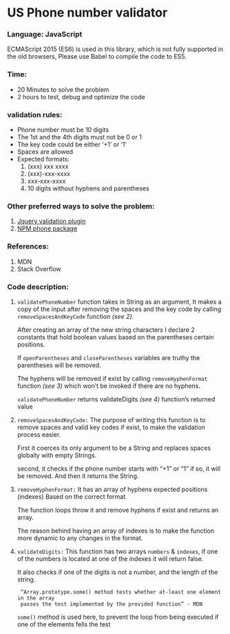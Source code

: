 # **US Phone number validator**

### **Language:** JavaScript 
   ECMAScript 2015 (ES6) is used in this library, which is not fully supported in the old browsers, Please use Babel to compile the code to ES5.

### **Time:**
 * 20 Minutes to solve the problem
 * 2 hours to test, debug and optimize the code 

### **validation rules:**
 * Phone number must be 10 digits 
 * The 1st and the 4th digits must not be 0 or 1
 * The key code could be either ‘+1’ or ‘1’  
 * Spaces are allowed 
 * Expected formats:
   1. (xxx) xxx xxxx
   2. (xxx)-xxx-xxxx
   3. xxx-xxx-xxxx
   4. 10 digits without hyphens and parentheses 
 
### **Other preferred ways to solve the problem:**
 1. [Jquery validation plugin](https://jqueryvalidation.org/phoneUS-method/) 
 2. [NPM phone package](https://www.npmjs.com/package/phone) 

### **References:**
 1. MDN 
 2. Stack Overflow
	

### **Code description:** 
	
 1. `validatePhoneNumber` function takes in String as an argument,
        It makes a copy of the input after removing the spaces and the key code 
        by calling `removeSpacesAndKeyCode` function _(see 2)_.

       After creating an array of the new string characters I declare 
       2 constants that hold boolean values based on the parentheses certain positions.

       If `openParentheses` and `closeParentheses` variables are truthy the parentheses will be removed.

      The hyphens will be removed if exist by calling `removeHyphenFormat` function
       _(see 3)_ which won’t be invoked if there are no hyphens. 

     `validatePhoneNumber` returns validateDigits _(see 4)_ function’s returned 
       value     


2. `removeSpacesAndKeyCode:` 
        The purpose of writing this function is to remove spaces and valid key codes if exist, to make the validation process easier.
        
      First it coerces its only argument to be a String and replaces spaces globally  with empty Strings. 
        
      second, it checks if the phone number starts with “+1” or “1” if so, it will be removed.
      And then it returns the String.

3. `removeHyphenFormat:`
        It has an array of hyphens expected positions (indexes) 
        Based on the correct format.
        
      The function loops throw it and remove hyphens if exist and returns an array.

     The reason behind having an array of indexes is to make the function more 
      dynamic to any changes in the format. 

4. `validateDigits:`
        This function has two arrays `numbers` & `indexes`, if one of the numbers is
        located at one of the indexes it will return false.

      It also checks if one of the digits is not a number, and the length of the string.
        
        “Array.prototype.some() method tests whether at-least one element in the array    
        passes the test implemented by the provided function” - MDN

     `some()` method is used here, to prevent the loop from being executed if one of 
        the elements fells the test

